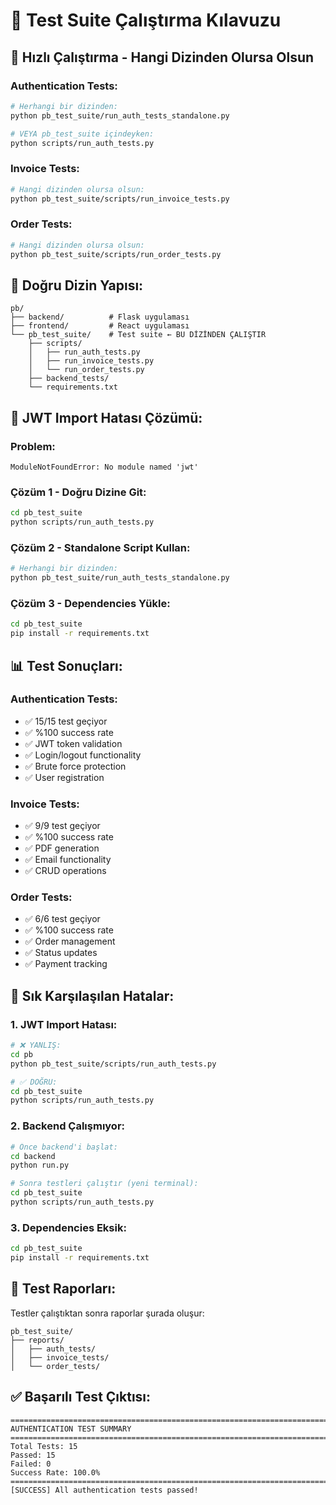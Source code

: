 # 🧪 Test Suite Çalıştırma Kılavuzu

## 🎯 **Hızlı Çalıştırma - Hangi Dizinden Olursa Olsun**

### **Authentication Tests:**

```bash
# Herhangi bir dizinden:
python pb_test_suite/run_auth_tests_standalone.py

# VEYA pb_test_suite içindeyken:
python scripts/run_auth_tests.py
```

### **Invoice Tests:**
```bash
# Hangi dizinden olursa olsun:
python pb_test_suite/scripts/run_invoice_tests.py
```

### **Order Tests:**
```bash
# Hangi dizinden olursa olsun:
python pb_test_suite/scripts/run_order_tests.py
```

## 📂 **Doğru Dizin Yapısı:**

```
pb/
├── backend/          # Flask uygulaması
├── frontend/         # React uygulaması  
└── pb_test_suite/    # Test suite ← BU DİZİNDEN ÇALIŞTIR
    ├── scripts/
    │   ├── run_auth_tests.py
    │   ├── run_invoice_tests.py
    │   └── run_order_tests.py
    ├── backend_tests/
    └── requirements.txt
```

## 🔧 **JWT Import Hatası Çözümü:**

### **Problem:**
```
ModuleNotFoundError: No module named 'jwt'
```

### **Çözüm 1 - Doğru Dizine Git:**
```bash
cd pb_test_suite
python scripts/run_auth_tests.py
```

### **Çözüm 2 - Standalone Script Kullan:**
```bash
# Herhangi bir dizinden:
python pb_test_suite/run_auth_tests_standalone.py
```

### **Çözüm 3 - Dependencies Yükle:**
```bash
cd pb_test_suite
pip install -r requirements.txt
```

## 📊 **Test Sonuçları:**

### **Authentication Tests:**
- ✅ 15/15 test geçiyor
- ✅ %100 success rate
- ✅ JWT token validation
- ✅ Login/logout functionality
- ✅ Brute force protection
- ✅ User registration

### **Invoice Tests:**
- ✅ 9/9 test geçiyor  
- ✅ %100 success rate
- ✅ PDF generation
- ✅ Email functionality
- ✅ CRUD operations

### **Order Tests:**
- ✅ 6/6 test geçiyor
- ✅ %100 success rate
- ✅ Order management
- ✅ Status updates
- ✅ Payment tracking

## 🚨 **Sık Karşılaşılan Hatalar:**

### **1. JWT Import Hatası:**
```bash
# ❌ YANLIŞ:
cd pb
python pb_test_suite/scripts/run_auth_tests.py

# ✅ DOĞRU:
cd pb_test_suite  
python scripts/run_auth_tests.py
```

### **2. Backend Çalışmıyor:**
```bash
# Önce backend'i başlat:
cd backend
python run.py

# Sonra testleri çalıştır (yeni terminal):
cd pb_test_suite
python scripts/run_auth_tests.py
```

### **3. Dependencies Eksik:**
```bash
cd pb_test_suite
pip install -r requirements.txt
```

## 🎯 **Test Raporları:**

Testler çalıştıktan sonra raporlar şurada oluşur:
```
pb_test_suite/
├── reports/
│   ├── auth_tests/
│   ├── invoice_tests/
│   └── order_tests/
```

## ✅ **Başarılı Test Çıktısı:**

```
================================================================================
AUTHENTICATION TEST SUMMARY  
================================================================================
Total Tests: 15
Passed: 15
Failed: 0
Success Rate: 100.0%
================================================================================
[SUCCESS] All authentication tests passed!
``` 